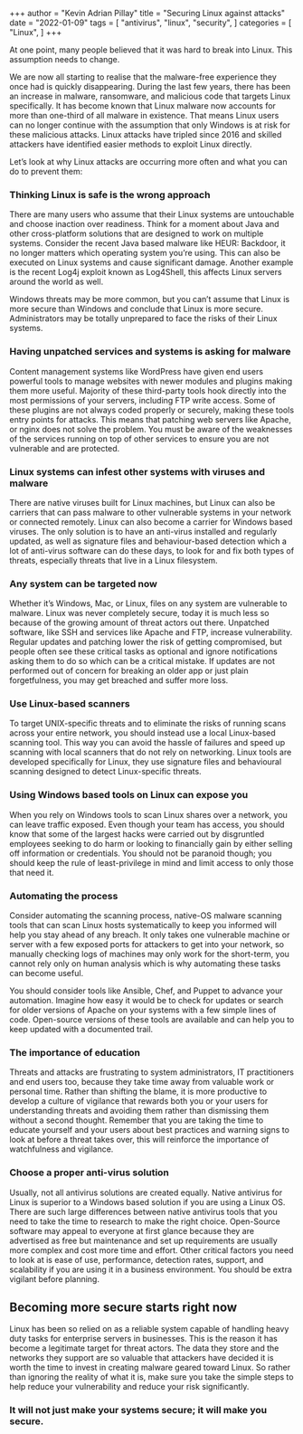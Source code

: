 +++
author = "Kevin Adrian Pillay"
title = "Securing Linux against attacks"
date = "2022-01-09"
tags = [
    "antivirus",
    "linux",
    "security",
]
categories = [
    "Linux",
]
+++

At one point, many people believed that it was hard to break into Linux. This assumption needs to change.

We are now all starting to realise that the malware-free experience they once had is quickly disappearing. 
During the last few years, there has been an increase in malware, ransomware, and malicious code that targets Linux specifically. It has become known that Linux malware now accounts for more than one-third of all malware in existence. That means Linux users can no longer continue with the assumption that only Windows is at risk for these malicious attacks. Linux attacks have tripled since 2016 and skilled attackers have identified easier methods to exploit Linux directly.

Let’s look at why Linux attacks are occurring more often and what you can do to prevent them: 

### Thinking Linux is safe is the wrong approach

There are many users who assume that their Linux systems are untouchable and choose inaction over readiness. Think for a moment about Java and other cross-platform solutions that are designed to work on multiple systems. Consider the recent Java based malware like HEUR: Backdoor, it no longer matters which operating system you’re using. This can also be executed on Linux systems and cause significant damage. Another example is the recent Log4j exploit known as Log4Shell, this affects Linux servers around the world as well. 

Windows threats may be more common, but you can’t assume that Linux is more secure than Windows and conclude that Linux is more secure. Administrators may be totally unprepared to face the risks of their Linux systems.

### Having unpatched services and systems is asking for malware

Content management systems like WordPress have given end users powerful tools to manage websites with newer modules and plugins making them more useful. Majority of these third-party tools hook directly into the most permissions of your servers, including FTP write access. Some of these plugins are not always coded properly or securely, making these tools entry points for attacks. This means that patching web servers like Apache, or nginx does not solve the problem. You must be aware of the weaknesses of the services running on top of other services to ensure you are not vulnerable and are protected. 

### Linux systems can infest other systems with viruses and malware

There are native viruses built for Linux machines, but Linux can also be carriers that can pass malware to other vulnerable systems in your network or connected remotely. Linux can also become a carrier for Windows based viruses. The only solution is to have an anti-virus installed and regularly updated, as well as signature files and behaviour-based detection which a lot of anti-virus software can do these days, to look for and fix both types of threats, especially threats that live in a Linux filesystem.

### Any system can be targeted now

Whether it’s Windows, Mac, or Linux, files on any system are vulnerable to malware. Linux was never completely secure, today it is much less so because of the growing amount of threat actors out there. Unpatched software, like SSH and services like Apache and FTP, increase vulnerability. Regular updates and patching lower the risk of getting compromised, but people often see these critical tasks as optional and ignore notifications asking them to do so which can be a critical mistake. If updates are not performed out of concern for breaking an older app or just plain forgetfulness, you may get breached and suffer more loss. 

### Use Linux-based scanners

To target UNIX-specific threats and to eliminate the risks of running scans across your entire network, you should instead use a local Linux-based scanning tool. This way you can avoid the hassle of failures and speed up scanning with local scanners that do not rely on networking. Linux tools are developed specifically for Linux, they use signature files and behavioural scanning designed to detect Linux-specific threats.

### Using Windows based tools on Linux can expose you

When you rely on Windows tools to scan Linux shares over a network, you can leave traffic exposed. Even though your team has access, you should know that some of the largest hacks were carried out by disgruntled employees seeking to do harm or looking to financially gain by either selling off information or credentials. You should not be paranoid though; you should keep the rule of least-privilege in mind and limit access to only those that need it.

### Automating the process

Consider automating the scanning process, native-OS malware scanning tools that can scan Linux hosts systematically to keep you informed will help you stay ahead of any breach.
It only takes one vulnerable machine or server with a few exposed ports for attackers to get into your network, so manually checking logs of machines may only work for the short-term, you cannot rely only on human analysis which is why automating these tasks can become useful.

You should consider tools like Ansible, Chef, and Puppet to advance your automation. Imagine how easy it would be to check for updates or search for older versions of Apache on your systems with a few simple lines of code. Open-source versions of these tools are available and can help you to keep updated with a documented trail.

### The importance of education

Threats and attacks are frustrating to system administrators, IT practitioners and end users too, because they take time away from valuable work or personal time. Rather than shifting the blame, it is more productive to develop a culture of vigilance that rewards both you or your users for understanding threats and avoiding them rather than dismissing them without a second thought. Remember that you are taking the time to educate yourself and your users about best practices and warning signs to look at before a threat takes over, this will reinforce the importance of watchfulness and vigilance.

### Choose a proper anti-virus solution

Usually, not all antivirus solutions are created equally. Native antivirus for Linux is superior to a Windows based solution if you are using a Linux OS. There are such large differences between native antivirus tools that you need to take the time to research to make the right choice. Open-Source software may appeal to everyone at first glance because they are advertised as free but maintenance and set up requirements are usually more complex and cost more time and effort. Other critical factors you need to look at is ease of use, performance, detection rates, support, and scalability if you are using it in a business environment. You should be extra vigilant before planning.

## Becoming more secure starts right now

Linux has been so relied on as a reliable system capable of handling heavy duty tasks for enterprise servers in businesses. This is the reason it has become a legitimate target for threat actors. The data they store and the networks they support are so valuable that attackers have decided it is worth the time to invest in creating malware geared toward Linux. So rather than ignoring the reality of what it is, make sure you take the simple steps to help reduce your vulnerability and reduce your risk significantly. 

### It will not just make your systems secure; it will make you secure.

